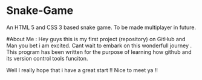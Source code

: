 # Snake-Game
An HTML 5 and CSS 3 based snake game. To be made multiplayer in future.

#About Me :
  Hey guys this is my first project (repository) on GitHub and Man you bet i am excited. Cant wait to embark on this wonderfull journey .
This program has been written for the purpose of learning how github and its version control tools funciton.

Well I really hope that i have a great start !!
Nice to meet ya !!
